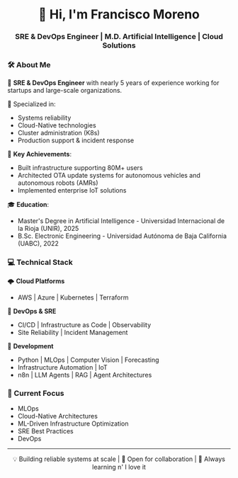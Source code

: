 <h1 align="center">👋 Hi, I'm Francisco Moreno</h1>
<h3 align="center">SRE & DevOps Engineer | M.D. Artificial Intelligence | Cloud Solutions</h3>

### 🛠 About Me

🔧 **SRE & DevOps Engineer** with nearly 5 years of experience working for startups and large-scale organizations.

🚀 Specialized in:
  - Systems reliability
  - Cloud-Native technologies
  - Cluster administration (K8s)
  - Production support & incident response

🌟 **Key Achievements**:
  - Built infrastructure supporting 80M+ users 
  - Architected OTA update systems for autonomous vehicles and autonomous robots (AMRs)
  - Implemented enterprise IoT solutions 

🎓 **Education**: 
- Master's Degree in Artificial Intelligence - Universidad Internacional de la Rioja (UNIR), 2025
- B.Sc. Electronic Engineering - Universidad Autónoma de Baja California (UABC), 2022

### 💻 Technical Stack

🌩️ **Cloud Platforms**
- AWS | Azure | Kubernetes | Terraform

🔄 **DevOps & SRE**
- CI/CD | Infrastructure as Code | Observability
- Site Reliability | Incident Management

🤖 **Development**
- Python | MLOps | Computer Vision | Forecasting 
- Infrastructure Automation | IoT
- n8n | LLM Agents | RAG | Agent Architectures

### 🎯 Current Focus
- MLOps 
- Cloud-Native Architectures
- ML-Driven Infrastructure Optimization
- SRE Best Practices
- DevOps

---
<p align="center">
💡 Building reliable systems at scale | 🤝 Open for collaboration | 🌱 Always learning n' I love it
</p>
